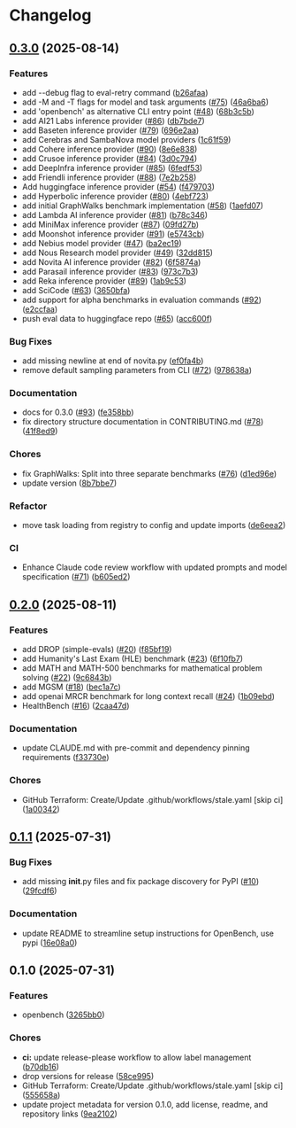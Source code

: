 # Changelog

## [0.3.0](https://github.com/groq/openbench/compare/v0.2.0...v0.3.0) (2025-08-14)


### Features

* add --debug flag to eval-retry command ([b26afaa](https://github.com/groq/openbench/commit/b26afaad31986e184c2695c6384cb1736ac0dfcb))
* add -M and -T flags for model and task arguments ([#75](https://github.com/groq/openbench/issues/75)) ([46a6ba6](https://github.com/groq/openbench/commit/46a6ba6b8a1d5a05b4ef1e53a9dcc1068967c4a8))
* add 'openbench' as alternative CLI entry point ([#48](https://github.com/groq/openbench/issues/48)) ([68b3c5b](https://github.com/groq/openbench/commit/68b3c5b4f8b8927dd5c6c8f68e25f831e9a5a222))
* add AI21 Labs inference provider ([#86](https://github.com/groq/openbench/issues/86)) ([db7bde7](https://github.com/groq/openbench/commit/db7bde7ea72eda2e688dd199d3e04e6505ccf1cc))
* add Baseten inference provider ([#79](https://github.com/groq/openbench/issues/79)) ([696e2aa](https://github.com/groq/openbench/commit/696e2aa760faf94db116405ebccb819e2ce6a2b5))
* add Cerebras and SambaNova model providers ([1c61f59](https://github.com/groq/openbench/commit/1c61f597ddc801caf3f085fa29fd35c50fed7b37))
* add Cohere inference provider ([#90](https://github.com/groq/openbench/issues/90)) ([8e6e838](https://github.com/groq/openbench/commit/8e6e838f447c7c0306c2c4f8523c7a9057046b0c))
* add Crusoe inference provider ([#84](https://github.com/groq/openbench/issues/84)) ([3d0c794](https://github.com/groq/openbench/commit/3d0c794dc5ef0d1eb188d3673e18f891850d0965))
* add DeepInfra inference provider ([#85](https://github.com/groq/openbench/issues/85)) ([6fedf53](https://github.com/groq/openbench/commit/6fedf53fa585fcaf9ff9a0bf396eab9a7c6a7f49))
* add Friendli inference provider ([#88](https://github.com/groq/openbench/issues/88)) ([7e2b258](https://github.com/groq/openbench/commit/7e2b25838e0c8725dbb8822099db826deabf2c8a))
* Add huggingface inference provider ([#54](https://github.com/groq/openbench/issues/54)) ([f479703](https://github.com/groq/openbench/commit/f479703a08f6605f70592d01a82588486650d49c))
* add Hyperbolic inference provider ([#80](https://github.com/groq/openbench/issues/80)) ([4ebf723](https://github.com/groq/openbench/commit/4ebf723c1577b542cef1c53f6bb254bc13c02a52))
* add initial GraphWalks benchmark implementation ([#58](https://github.com/groq/openbench/issues/58)) ([1aefd07](https://github.com/groq/openbench/commit/1aefd07befb8eeaebefd97066518e9d1a0523d73))
* add Lambda AI inference provider ([#81](https://github.com/groq/openbench/issues/81)) ([b78c346](https://github.com/groq/openbench/commit/b78c34690713c740af46d48eeedca967e15c64da))
* add MiniMax inference provider ([#87](https://github.com/groq/openbench/issues/87)) ([09fd27b](https://github.com/groq/openbench/commit/09fd27b4dfe043325c908bbce1aa00430259f2ee))
* add Moonshot inference provider ([#91](https://github.com/groq/openbench/issues/91)) ([e5743cb](https://github.com/groq/openbench/commit/e5743cbf4825c673d46ed98a157fee6e30961e6b))
* add Nebius model provider ([#47](https://github.com/groq/openbench/issues/47)) ([ba2ec19](https://github.com/groq/openbench/commit/ba2ec19ee1ac522133ed4dcd9b102d64a69933ff))
* add Nous Research model provider ([#49](https://github.com/groq/openbench/issues/49)) ([32dd815](https://github.com/groq/openbench/commit/32dd815002f9996c82bae001fdfc9b0ac7e09a0d))
* add Novita AI inference provider ([#82](https://github.com/groq/openbench/issues/82)) ([6f5874a](https://github.com/groq/openbench/commit/6f5874ae08891b9e6cae7160851114767b1f8fff))
* add Parasail inference provider ([#83](https://github.com/groq/openbench/issues/83)) ([973c7b3](https://github.com/groq/openbench/commit/973c7b32638144b6b766cec1af3eede3ac0b8743))
* add Reka inference provider ([#89](https://github.com/groq/openbench/issues/89)) ([1ab9c53](https://github.com/groq/openbench/commit/1ab9c536b9400177c8d8cdb827ae3b59a74991ff))
* add SciCode ([#63](https://github.com/groq/openbench/issues/63)) ([3650bfa](https://github.com/groq/openbench/commit/3650bfa7d87f729ac0288aca01df7c599894cb0b))
* add support for alpha benchmarks in evaluation commands ([#92](https://github.com/groq/openbench/issues/92)) ([e2ccfaa](https://github.com/groq/openbench/commit/e2ccfaa0faf934756094c7bf7be82e2f70c95059))
* push eval data to huggingface repo ([#65](https://github.com/groq/openbench/issues/65)) ([acc600f](https://github.com/groq/openbench/commit/acc600f4c567fe3a94154fd574a9b2c0a64b3762))


### Bug Fixes

* add missing newline at end of novita.py ([ef0fa4b](https://github.com/groq/openbench/commit/ef0fa4b4e16be82b3bb5238f0b06f28fb97c6537))
* remove default sampling parameters from CLI ([#72](https://github.com/groq/openbench/issues/72)) ([978638a](https://github.com/groq/openbench/commit/978638a274c67b1c84ca9c925438714cbeace175))


### Documentation

* docs for 0.3.0 ([#93](https://github.com/groq/openbench/issues/93)) ([fe358bb](https://github.com/groq/openbench/commit/fe358bbefdd6b2d30e444fe89ad2d45f8e07a1c1))
* fix directory structure documentation in CONTRIBUTING.md ([#78](https://github.com/groq/openbench/issues/78)) ([41f8ed9](https://github.com/groq/openbench/commit/41f8ed97c072306560dccaf96c1a55c973b6c708))


### Chores

* fix GraphWalks: Split into three separate benchmarks ([#76](https://github.com/groq/openbench/issues/76)) ([d1ed96e](https://github.com/groq/openbench/commit/d1ed96e3a8c45bd55e1b5a8b523063e13f6c7b06))
* update version ([8b7bbe7](https://github.com/groq/openbench/commit/8b7bbe74f14f67b2877cec3a6b3ae5e3a861a79a))


### Refactor

* move task loading from registry to config and update imports ([de6eea2](https://github.com/groq/openbench/commit/de6eea298d25be81be72b3c4986e72dd783c39cb))


### CI

* Enhance Claude code review workflow with updated prompts and model specification ([#71](https://github.com/groq/openbench/issues/71)) ([b605ed2](https://github.com/groq/openbench/commit/b605ed20528e8ddaa2da9107ef1808e46f0d91d1))

## [0.2.0](https://github.com/groq/openbench/compare/v0.1.1...v0.2.0) (2025-08-11)


### Features

* add DROP (simple-evals) ([#20](https://github.com/groq/openbench/issues/20)) ([f85bf19](https://github.com/groq/openbench/commit/f85bf194971f4a37b917d4d6ec6dfa31a1c3954c))
* add Humanity's Last Exam (HLE) benchmark ([#23](https://github.com/groq/openbench/issues/23)) ([6f10fb7](https://github.com/groq/openbench/commit/6f10fb71d6c8cabe8cddbb23bc0c979f8fb7234b))
* add MATH and MATH-500 benchmarks for mathematical problem solving ([#22](https://github.com/groq/openbench/issues/22)) ([9c6843b](https://github.com/groq/openbench/commit/9c6843babdfcbb85162cb88e71e3d2c71beeba5b))
* add MGSM ([#18](https://github.com/groq/openbench/issues/18)) ([bec1a7c](https://github.com/groq/openbench/commit/bec1a7c732912b235941e3cedfa1ff4f9092be0f))
* add openai MRCR benchmark for long context recall ([#24](https://github.com/groq/openbench/issues/24)) ([1b09ebd](https://github.com/groq/openbench/commit/1b09ebd13e765652ec1b6e8756599a28d9544224))
* HealthBench ([#16](https://github.com/groq/openbench/issues/16)) ([2caa47d](https://github.com/groq/openbench/commit/2caa47dad56faeaede219a41a0555d2887f782bc))


### Documentation

* update CLAUDE.md with pre-commit and dependency pinning requirements ([f33730e](https://github.com/groq/openbench/commit/f33730e570d55a2da171f0e44a0382bef749421e))


### Chores

* GitHub Terraform: Create/Update .github/workflows/stale.yaml [skip ci] ([1a00342](https://github.com/groq/openbench/commit/1a00342abde5d93dab3748157493a45dbf6a62b6))

## [0.1.1](https://github.com/groq/openbench/compare/v0.1.0...v0.1.1) (2025-07-31)


### Bug Fixes

* add missing __init__.py files and fix package discovery for PyPI ([#10](https://github.com/groq/openbench/issues/10)) ([29fcdf6](https://github.com/groq/openbench/commit/29fcdf6fefa48fcf480db1f84cf5845f7f7758ce))


### Documentation

* update README to streamline setup instructions for OpenBench, use pypi ([16e08a0](https://github.com/groq/openbench/commit/16e08a091b6fcc56422df21d1352bcc88481f175))

## 0.1.0 (2025-07-31)


### Features

* openbench ([3265bb0](https://github.com/groq/openbench/commit/3265bb07929f461a96d608d54fcdb144c66c0ac7))


### Chores

* **ci:** update release-please workflow to allow label management ([b70db16](https://github.com/groq/openbench/commit/b70db1665355be278af8a6d06f2a58aeedbe4a31))
* drop versions  for release ([58ce995](https://github.com/groq/openbench/commit/58ce9958b715c2f83fab509afdf046811b18c128))
* GitHub Terraform: Create/Update .github/workflows/stale.yaml [skip ci] ([555658a](https://github.com/groq/openbench/commit/555658af369b4e88eb92bf7f2afa2adcc4934835))
* update project metadata for version 0.1.0, add license, readme, and repository links ([9ea2102](https://github.com/groq/openbench/commit/9ea21029ebe3782d3d67b6aa075faf8862440fbf))
